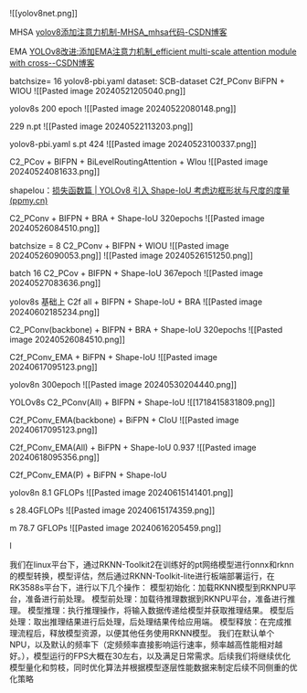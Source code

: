 ![[yolov8net.png]]


MHSA [yolov8添加注意力机制-MHSA_mhsa代码-CSDN博客](https://blog.csdn.net/ROCKY__________/article/details/131804291)

EMA [YOLOv8改进:添加EMA注意力机制_efficient multi-scale attention module with cross--CSDN博客](https://blog.csdn.net/ShawN1022/article/details/132854884)

batchsize= 16
yolov8-pbi.yaml
dataset: SCB-dataset
C2f_PConv BiFPN + WIOU
![[Pasted image 20240521205040.png]]


yolov8s 200 epoch
![[Pasted image 20240522080148.png]]

229 n.pt
![[Pasted image 20240522113203.png]]

yolov8-pbi.yaml  s.pt 424
![[Pasted image 20240523100337.png]]

C2_PCov + BIFPN + BiLevelRoutingAttention + WIou 
![[Pasted image 20240524081633.png]]

shapeIou：[损失函数篇 | YOLOv8 引入 Shape-IoU 考虑边框形状与尺度的度量 (ppmy.cn)](https://www.ppmy.cn/news/1294985.html?action=onClick)

C2_PConv + BIFPN + BRA + Shape-IoU 320epochs
![[Pasted image 20240526084510.png]]


batchsize = 8
C2_PConv + BIFPN + WIOU
![[Pasted image 20240526090053.png]]
![[Pasted image 20240526151250.png]]


batch 16 
C2_PCov + BIFPN +  Shape-IoU 367epoch
![[Pasted image 20240527083636.png]]


yolov8s 基础上 C2f all + BIFPN +  Shape-IoU + BRA
![[Pasted image 20240602185234.png]]

C2_PConv(backbone) + BIFPN + BRA + Shape-IoU 320epochs
![[Pasted image 20240526084510.png]]


C2f_PConv_EMA + BiFPN + Shape-IoU
![[Pasted image 20240617095123.png]]





yolov8n 300epoch
![[Pasted image 20240530204440.png]]


YOLOv8s C2_PConv(All) + BIFPN +  Shape-IoU 
![[1718415831809.png]]


C2f_PConv_EMA(backbone) + BiFPN + CIoU
![[Pasted image 20240617095123.png]]


C2f_PConv_EMA(All) + BiFPN + Shape-IoU  0.937
![[Pasted image 20240618095356.png]]

C2f_PConv_EMA(P) + BiFPN + Shape-IoU


yolov8n   8.1 GFLOPs
![[Pasted image 20240615141401.png]]


s 28.4GFLOPs
![[Pasted image 20240615174359.png]]


m 78.7 GFLOPs
![[Pasted image 20240616205459.png]]

l

我们在linux平台下，通过RKNN-Toolkit2在训练好的pt网络模型进行onnx和rknn的模型转换，模型评估，然后通过RKNN-Toolkit-lite进行板端部署运行，在RK3588s平台下，进行以下几个操作：
模型初始化：加载RKNN模型到RKNPU平台，准备进行前处理。
模型前处理：加载待推理数据到RKNPU平台，准备进行推理。
模型推理：执行推理操作，将输入数据传递给模型并获取推理结果。
模型后处理：取出推理结果进行后处理，后处理结果传给应用端。
模型释放：在完成推理流程后，释放模型资源，以便其他任务使用RKNN模型。
我们在默认单个NPU，以及默认的频率下（定频频率直接影响运行速率，频率越高性能相对越好。），模型运行的FPS大概在30左右，以及满足日常需求。后续我们将继续优化模型量化和剪枝，同时优化算法并根据模型逐层性能数据来制定后续不同侧重的优化策略